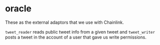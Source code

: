 # oracle

These as the external adaptors that we use with Chainlink.

`tweet_reader` reads public tweet info from a given tweet and `tweet_writer` posts a tweet in the account of a user that gave us write permissions.
